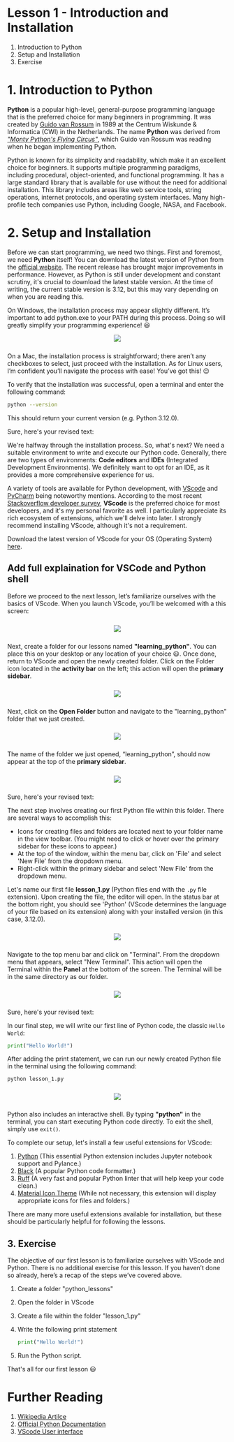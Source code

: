 #  Lesson  1 - Introduction and Installation

1. Introduction to Python
2. Setup and Installation
3. Exercise

# 1. Introduction to Python

**Python** is a popular high-level, general-purpose programming language that is the preferred choice for many beginners in programming. It was created by [Guido van Rossum](https://en.wikipedia.org/wiki/Guido_van_Rossum) in 1989 at the Centrum Wiskunde & Informatica (CWI) in the Netherlands. The name **Python** was derived from [_"Monty Python's Flying Circus"_](https://wikipedia.org/wiki/Monty_Python%27s_Flying_Circus), which Guido van Rossum was reading when he began implementing Python.

Python is known for its simplicity and readability, which make it an excellent choice for beginners. It supports multiple programming paradigms, including procedural, object-oriented, and functional programming. It has a large standard library that is available for use without the need for additional installation. This library includes areas like web service tools, string operations, internet protocols, and operating system interfaces. Many high-profile tech companies use Python, including Google, NASA, and Facebook.

# 2. Setup and Installation
Before we can start programming, we need two things. First and foremost, we need **Python** itself! You can download the latest version of Python from the [official website](https://www.python.org/downloads/). The recent release has brought major improvements in performance. However, as Python is still under development and constant scrutiny, it's crucial to download the latest stable version. At the time of writing, the current stable version is 3.12, but this may vary depending on when you are reading this.


On Windows, the installation process may appear slightly different. It’s important to add python.exe to your PATH during this process. Doing so will greatly simplify your programming experience! :smiley:

<p align="center">
    <img src="installation/PYTHON_INSTALLATION_PYTHON_2.png" style="padding-bottom: 10px">

</p>

On a Mac, the installation process is straightforward; there aren’t any checkboxes to select, just proceed with the installation. As for Linux users, I’m confident you’ll navigate the process with ease! You’ve got this! :wink:

To verify that the installation was successful, open a terminal and enter the following command:

```bash
python --version
```
This should return your current version (e.g. Python 3.12.0).

Sure, here's your revised text:

We're halfway through the installation process. So, what's next? We need a suitable environment to write and execute our Python code. Generally, there are two types of environments: **Code editors** and **IDEs** (Integrated Development Environments). We definitely want to opt for an IDE, as it provides a more comprehensive experience for us.

A variety of tools are available for Python development, with [VScode](https://code.visualstudio.com/) and [PyCharm](https://www.jetbrains.com/pycharm/) being noteworthy mentions. According to the most recent [Stackoverflow developer survey](https://survey.stackoverflow.co/2023/#integrated-development-environment), **VScode** is the preferred choice for most developers, and it's my personal favorite as well. I particularly appreciate its rich ecosystem of extensions, which we'll delve into later. I strongly recommend installing VScode, although it's not a requirement.

Download the latest version of VScode for your OS (Operating System) [here](https://code.visualstudio.com/).

## Add full explaination for VSCode and Python shell

Before we proceed to the next lesson, let’s familiarize ourselves with the basics of VScode. When you launch VScode, you’ll be welcomed with a this screen:

<p align="center">
    <img src="installation/VScode_explainer_1overlay.png" style="padding-top: 10px; padding-bottom: 10px">
</p>

Next, create a folder for our lessons named **"learning_python"**. You can place this on your desktop or any location of your choice :smiley:. Once done, return to VScode and open the newly created folder. Click on the Folder icon located in the **activity bar** on the left; this action will open the **primary sidebar**.

<p align="center">
    <img src="installation/VScode_explainer_2overlay.png" style="padding-top: 10px; padding-bottom: 10px">
</p>

Next, click on the **Open Folder** button and navigate to the "learning_python" folder that we just created.

<p align="center">
    <img src="installation/VScode_explainer_3overlay.png" style="padding-top: 10px; padding-bottom: 10px">
</p>

The name of the folder we just opened, “learning_python”, should now appear at the top of the **primary sidebar**.

<p align="center">
    <img src="installation/VScode_explainer_4overlay.png" style="padding-top: 10px; padding-bottom: 10px">
</p>

Sure, here's your revised text:

The next step involves creating our first Python file within this folder. There are several ways to accomplish this:

* Icons for creating files and folders are located next to your folder name in the view toolbar. (You might need to click or hover over the primary sidebar for these icons to appear.)
* At the top of the window, within the menu bar, click on 'File' and select 'New File' from the dropdown menu.
* Right-click within the primary sidebar and select 'New File' from the dropdown menu.

Let's name our first file **lesson_1.py** (Python files end with the `.py` file extension). Upon creating the file, the editor will open. In the status bar at the bottom right, you should see 'Python' (VScode determines the language of your file based on its extension) along with your installed version (in this case, 3.12.0).

<p align="center">
    <img src="installation/VScode_explainer_5overlay.png" style="padding-top: 10px; padding-bottom: 10px">
</p>

Navigate to the top menu bar and click on "Terminal". From the dropdown menu that appears, select "New Terminal". This action will open the Terminal within the **Panel** at the bottom of the screen. The Terminal will be in the same directory as our folder.

<p align="center">
    <img src="installation/VScode_explainer_6overlay.png" style="padding-top: 10px; padding-bottom: 10px">
</p>

Sure, here's your revised text:

In our final step, we will write our first line of Python code, the classic `Hello World`:

```python
print("Hello World!")
```

After adding the print statement, we can run our newly created Python file in the terminal using the following command:

```bash
python lesson_1.py
```

<p align="center">
    <img src="installation/VScode_explainer_7.png" style="padding-top: 10px; padding-bottom: 10px">
</p>

Python also includes an interactive shell. By typing **"python"** in the terminal, you can start executing Python code directly. To exit the shell, simply use `exit()`.

To complete our setup, let's install a few useful extensions for VScode:

1. [Python](https://marketplace.visualstudio.com/items?itemName=ms-python.python) (This essential Python extension includes Jupyter notebook support and Pylance.)
2. [Black](https://marketplace.visualstudio.com/items?itemName=ms-python.black-formatter) (A popular Python code formatter.)
3. [Ruff](https://marketplace.visualstudio.com/items?itemName=charliermarsh.ruff) (A very fast and popular Python linter that will help keep your code clean.)
4. [Material Icon Theme](https://marketplace.visualstudio.com/items?itemName=PKief.material-icon-theme) (While not necessary, this extension will display appropriate icons for files and folders.)

There are many more useful extensions available for installation, but these should be particularly helpful for following the lessons.

## 3. Exercise
The objective of our first lesson is to familiarize ourselves with VScode and Python. There is no additional exercise for this lesson. If you haven’t done so already, here’s a recap of the steps we’ve covered above.

1. Create a folder "python_lessons"
2. Open the folder in VScode
3. Create a file within the folder "lesson_1.py"
4. Write the following print statement

    ```python
    print("Hello World!")
    ```
5. Run the Python script.

That's all for our first lesson :smiley:

# Further Reading

1. [Wikipedia Artilce](https://de.wikipedia.org/wiki/Python_(Programmiersprache)) 
2. [Official Python Documentation](https://de.wikipedia.org/wiki/Python_(Programmiersprache)) 
3. [VScode User interface](https://code.visualstudio.com/api/ux-guidelines/overview)